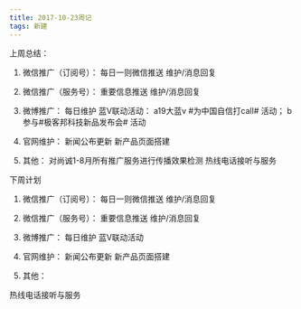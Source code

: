 ```yaml
---
title: 2017-10-23周记 
tags: 新建
---
```




上周总结：

1. 微信推广（订阅号）：
每日一则微信推送
维护/消息回复

2. 微信推广（服务号）：
重要信息推送
维护/消息回复

3. 微博推广：
每日维护
蓝V联动活动：
a19大蓝v #为中国自信打call# 活动；
b 参与#极客邦科技新品发布会# 活动

4. 官网维护：
新闻公布更新
新产品页面搭建

5. 其他：
对尚诚1-8月所有推广服务进行传播效果检测
热线电话接听与服务




下周计划

 1. 微信推广（订阅号）：
每日一则微信推送
维护/消息回复

2. 微信推广（服务号）：
重要信息推送
维护/消息回复

3. 微博推广：
每日维护
蓝V联动活动

4. 官网维护：
新闻公布更新
新产品页面搭建

5. 其他：

热线电话接听与服务